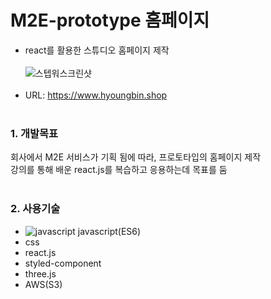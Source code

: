 # M2E-prototype 홈페이지
* react를 활용한 스튜디오 홈페이지 제작
<br/><br/>
![스텝워스크린샷](https://user-images.githubusercontent.com/108599126/219304142-4fd0bb6f-4ed1-46f2-a291-5fefead1241d.PNG)
<br/><br/>
* URL: https://www.hyoungbin.shop
<br/><br/>

### 1. 개발목표   
회사에서 M2E 서비스가 기획 됨에 따라, 프로토타입의 홈페이지 제작   
강의를 통해 배운 react.js를 복습하고 응용하는데 목표를 둠
<br/><br/>

### 2. 사용기술
* ![javascript](https://user-images.githubusercontent.com/108599126/219593166-4cd3ff13-7fd7-40ba-9fba-3423409fcd0a.svg) javascript(ES6)
* css
* react.js
* styled-component
* three.js
* AWS(S3)
<br/><br/>

